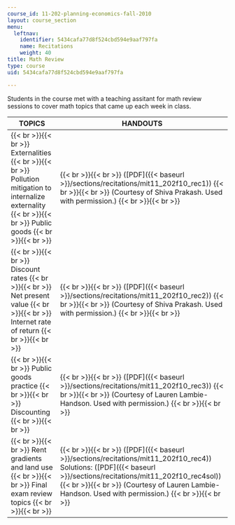 ```yaml
---
course_id: 11-202-planning-economics-fall-2010
layout: course_section
menu:
  leftnav:
    identifier: 5434cafa77d8f524cbd594e9aaf797fa
    name: Recitations
    weight: 40
title: Math Review
type: course
uid: 5434cafa77d8f524cbd594e9aaf797fa

---
```


Students in the course met with a teaching assitant for math review sessions to cover math topics that came up each week in class.

| TOPICS | HANDOUTS |
| --- | --- |
|  {{< br >}}{{< br >}} Externalities {{< br >}}{{< br >}} Pollution mitigation to internalize externality {{< br >}}{{< br >}} Public goods {{< br >}}{{< br >}}  |  {{< br >}}{{< br >}} ([PDF]({{< baseurl >}}/sections/recitations/mit11_202f10_rec1)) {{< br >}}{{< br >}} (Courtesy of Shiva Prakash. Used with permission.) {{< br >}}{{< br >}}  |
|  {{< br >}}{{< br >}} Discount rates {{< br >}}{{< br >}} Net present value {{< br >}}{{< br >}} Internet rate of return {{< br >}}{{< br >}}  |  {{< br >}}{{< br >}} ([PDF]({{< baseurl >}}/sections/recitations/mit11_202f10_rec2)) {{< br >}}{{< br >}} (Courtesy of Shiva Prakash. Used with permission.) {{< br >}}{{< br >}}  |
|  {{< br >}}{{< br >}} Public goods practice {{< br >}}{{< br >}} Discounting {{< br >}}{{< br >}}  |  {{< br >}}{{< br >}} ([PDF]({{< baseurl >}}/sections/recitations/mit11_202f10_rec3)) {{< br >}}{{< br >}} (Courtesy of Lauren Lambie-Handson. Used with permission.) {{< br >}}{{< br >}}  |
|  {{< br >}}{{< br >}} Rent gradients and land use {{< br >}}{{< br >}} Final exam review topics {{< br >}}{{< br >}}  |  {{< br >}}{{< br >}} ([PDF]({{< baseurl >}}/sections/recitations/mit11_202f10_rec4))   Solutions: ([PDF]({{< baseurl >}}/sections/recitations/mit11_202f10_rec4sol)) {{< br >}}{{< br >}} (Courtesy of Lauren Lambie-Handson. Used with permission.) {{< br >}}{{< br >}}